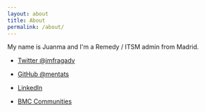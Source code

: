 ```yaml
---
layout: about
title: About
permalink: /about/
---
```


My name is Juanma and I'm a Remedy / ITSM admin from Madrid.


- [Twitter @jmfragadv](https://twitter.com/jmfragadv)

- [GitHub @mentats](https://github.com/mentats)

- [LinkedIn](es.linkedin.com/in/jmfragadv) 

- [BMC Communities](https://communities.bmc.com/people/jmfraga%40indra.es?view=profile)
